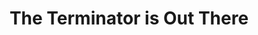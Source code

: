 ---
layout: comic
title: The Terminator is Out There
alt: It has come to my attention that many believe this quote from the second movie, said by the Terminator himself.  Although he does say it, it clearly originates from the first movie, said by Kyle Reese.  I hope this clears up any confusion.
image: terminator.png
comment: [{'date': '25th June 2022, 12:00 PM', 'username': 'bria', 'comment': 'Alright folks, here&#039;s the deal: I have no idea how often comics will be coming out.  I was pretending to do them every 15 days but even that is apparently a stretch.  Thank you for your understanding.'}]
---